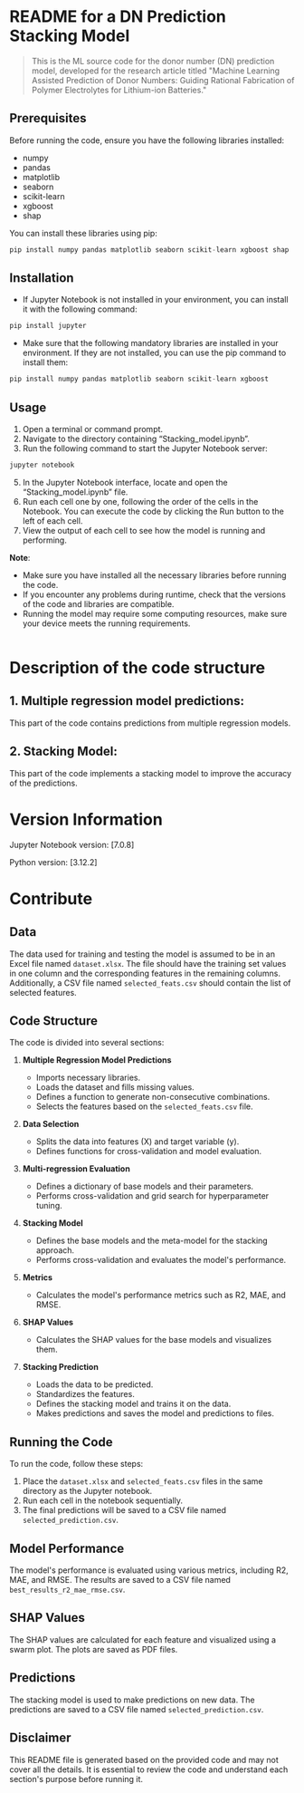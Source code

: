 # README for a DN Prediction Stacking Model
> This is the ML source code for the donor number (DN) prediction model, developed for the research article titled "Machine Learning Assisted Prediction of Donor Numbers: Guiding Rational Fabrication of Polymer Electrolytes for Lithium-ion Batteries."
> 

## Prerequisites

Before running the code, ensure you have the following libraries installed:

- numpy
- pandas
- matplotlib
- seaborn
- scikit-learn
- xgboost
- shap

You can install these libraries using pip:

```python
pip install numpy pandas matplotlib seaborn scikit-learn xgboost shap
```

## Installation

* If Jupyter Notebook is not installed in your environment, you can install it with the following command:
```python
pip install jupyter
```
* Make sure that the following mandatory libraries are installed in your environment. If they are not installed, you can use the pip command to install them:
```python
pip install numpy pandas matplotlib seaborn scikit-learn xgboost
```

## Usage

1. Open a terminal or command prompt.
2. Navigate to the directory containing “Stacking_model.ipynb”.
3. Run the following command to start the Jupyter Notebook server:
```python
jupyter notebook
```
5. In the Jupyter Notebook interface, locate and open the “Stacking_model.ipynb” file.
6. Run each cell one by one, following the order of the cells in the Notebook. You can execute the code by clicking the Run button to the left of each cell.
7. View the output of each cell to see how the model is running and performing.


**Note**: 
* Make sure you have installed all the necessary libraries before running the code.
* If you encounter any problems during runtime, check that the versions of the code and libraries are compatible.
* Running the model may require some computing resources, make sure your device meets the running requirements.


```python

```

# Description of the code structure
## 1. Multiple regression model predictions: 
  This part of the code contains predictions from multiple regression models.
## 2. Stacking Model: 
  This part of the code implements a stacking model to improve the accuracy of the predictions.


# Version Information
 Jupyter Notebook version: [7.0.8]
 
 Python version: [3.12.2]

# Contribute 







## Data

The data used for training and testing the model is assumed to be in an Excel file named `dataset.xlsx`. The file should have the training set values in one column and the corresponding features in the remaining columns. Additionally, a CSV file named `selected_feats.csv` should contain the list of selected features.

## Code Structure

The code is divided into several sections:

1. **Multiple Regression Model Predictions**
   - Imports necessary libraries.
   - Loads the dataset and fills missing values.
   - Defines a function to generate non-consecutive combinations.
   - Selects the features based on the `selected_feats.csv` file.

2. **Data Selection**
   - Splits the data into features (X) and target variable (y).
   - Defines functions for cross-validation and model evaluation.

3. **Multi-regression Evaluation**
   - Defines a dictionary of base models and their parameters.
   - Performs cross-validation and grid search for hyperparameter tuning.

4. **Stacking Model**
   - Defines the base models and the meta-model for the stacking approach.
   - Performs cross-validation and evaluates the model's performance.

5. **Metrics**
   - Calculates the model's performance metrics such as R2, MAE, and RMSE.

6. **SHAP Values**
   - Calculates the SHAP values for the base models and visualizes them.

7. **Stacking Prediction**
   - Loads the data to be predicted.
   - Standardizes the features.
   - Defines the stacking model and trains it on the data.
   - Makes predictions and saves the model and predictions to files.

## Running the Code

To run the code, follow these steps:

1. Place the `dataset.xlsx` and `selected_feats.csv` files in the same directory as the Jupyter notebook.
2. Run each cell in the notebook sequentially.
3. The final predictions will be saved to a CSV file named `selected_prediction.csv`.

## Model Performance

The model's performance is evaluated using various metrics, including R2, MAE, and RMSE. The results are saved to a CSV file named `best_results_r2_mae_rmse.csv`.

## SHAP Values

The SHAP values are calculated for each feature and visualized using a swarm plot. The plots are saved as PDF files.

## Predictions

The stacking model is used to make predictions on new data. The predictions are saved to a CSV file named `selected_prediction.csv`.

## Disclaimer

This README file is generated based on the provided code and may not cover all the details. It is essential to review the code and understand each section's purpose before running it.

